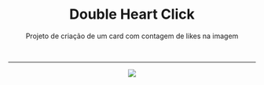 <h1 align="center"> Double Heart Click </h1>

<p align="center"> Projeto de criação de um card com contagem de likes na imagem</p>

</br> <hr>

<p align = "center"><img src= "./.github/Double Heart Click.gif"></p>
